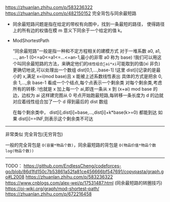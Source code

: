 https://zhuanlan.zhihu.com/p/583236322
https://zhuanlan.zhihu.com/p/482150152
完全背包与同余最短路

- 同余最短路问题是指在给定的带权有向图中，找到一条最短的路径，
  使得路径上的所有边的权值在模 m 意义下同余于一个给定的值 k。

- ModShortestPath

  “同余最短路”一般是指一种和不定方程相关的建模方式
  对于一堆系数 a0, a1, ..., an-1 (0<=a0<=a1<=...<=an-1,最小的非零 a0 称为 base)
  !我们可以用这个叫同余最短路的方法，来确定他们的`线性组合∑ai*xi`可能取到的值(xi 非负)
  更确切地说,可以处理出一个数组 dist[0,1,...,base-1]
  !这里 dist[i]记录的是最小的 x,满足 x=i(mod base)且 x 能被上述系数线性表出
  具体的方式是把余 0,余 1,...,余 base-1 看成一个个结点,每个点表示一个剩余类
  对每个剩余类,考虑所有的转移:
  !也就是 x 加上每一个 ai,即连一条从 x 到 (x+ai) mod base 的边，边权为 ai
  这样建完图从 0 号点开始跑最短路,每转移一条长度为 d 的边就对应着线性组合加了一个 d
  得到最后的 dist 数组

  在每个剩余类中， dist[i],dist[i]+base,...,dist[i]+k\*base(k>=0) 都能到达
  如果 dist[i]==INF,则表示这个剩余类不可达

---

非常类似 完全背包(无穷背包)

一般的完全背包是 `O(容量*物品个数)`，同余最短路的背包是 `O(物品价值*物品个数log(物品个数))`

---

TODO：
https://github.com/EndlessCheng/codeforces-go/blob/86d1fd150c7b53861a52fa81ce456666bf547691/copypasta/graph.go#L2008
https://zhuanlan.zhihu.com/p/583236322
https://www.cnblogs.com/alex-wei/p/17531487.html (同余最短路的转圈技巧)
https://oi-wiki.org/graph/mod-shortest-path/
https://zhuanlan.zhihu.com/p/672216458

